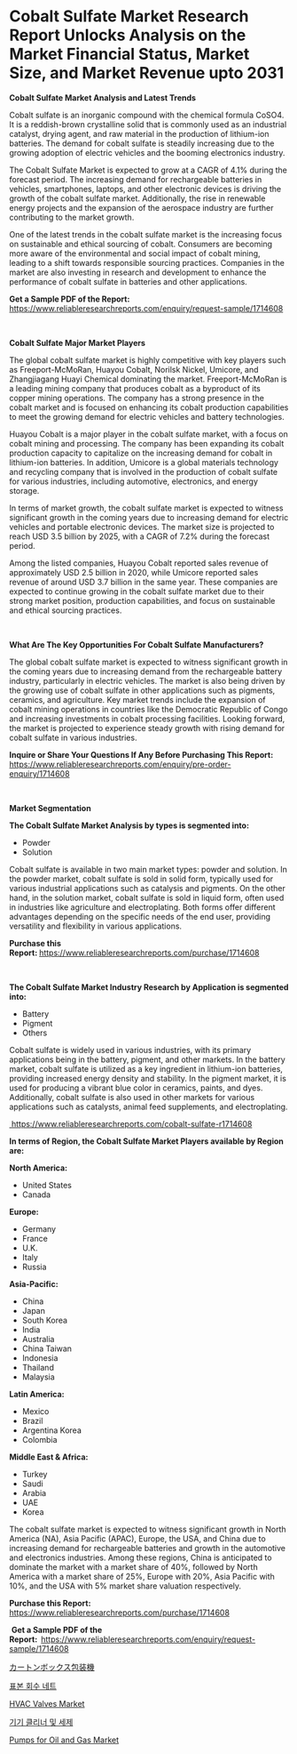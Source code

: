 <p><h1>Cobalt Sulfate Market Research Report Unlocks Analysis on the Market Financial Status, Market Size, and Market Revenue upto 2031</h1></p><p><strong>Cobalt Sulfate Market Analysis and Latest Trends</strong></p>
<p><p>Cobalt sulfate is an inorganic compound with the chemical formula CoSO4. It is a reddish-brown crystalline solid that is commonly used as an industrial catalyst, drying agent, and raw material in the production of lithium-ion batteries. The demand for cobalt sulfate is steadily increasing due to the growing adoption of electric vehicles and the booming electronics industry. </p><p>The Cobalt Sulfate Market is expected to grow at a CAGR of 4.1% during the forecast period. The increasing demand for rechargeable batteries in vehicles, smartphones, laptops, and other electronic devices is driving the growth of the cobalt sulfate market. Additionally, the rise in renewable energy projects and the expansion of the aerospace industry are further contributing to the market growth.</p><p>One of the latest trends in the cobalt sulfate market is the increasing focus on sustainable and ethical sourcing of cobalt. Consumers are becoming more aware of the environmental and social impact of cobalt mining, leading to a shift towards responsible sourcing practices. Companies in the market are also investing in research and development to enhance the performance of cobalt sulfate in batteries and other applications.</p></p>
<p><strong>Get a Sample PDF of the Report:&nbsp;</strong> <a href="https://www.reliableresearchreports.com/enquiry/request-sample/1714608">https://www.reliableresearchreports.com/enquiry/request-sample/1714608</a></p>
<p>&nbsp;</p>
<p><strong>Cobalt Sulfate Major Market Players</strong></p>
<p><p>The global cobalt sulfate market is highly competitive with key players such as Freeport-McMoRan, Huayou Cobalt, Norilsk Nickel, Umicore, and Zhangjiagang Huayi Chemical dominating the market. Freeport-McMoRan is a leading mining company that produces cobalt as a byproduct of its copper mining operations. The company has a strong presence in the cobalt market and is focused on enhancing its cobalt production capabilities to meet the growing demand for electric vehicles and battery technologies.</p><p>Huayou Cobalt is a major player in the cobalt sulfate market, with a focus on cobalt mining and processing. The company has been expanding its cobalt production capacity to capitalize on the increasing demand for cobalt in lithium-ion batteries. In addition, Umicore is a global materials technology and recycling company that is involved in the production of cobalt sulfate for various industries, including automotive, electronics, and energy storage.</p><p>In terms of market growth, the cobalt sulfate market is expected to witness significant growth in the coming years due to increasing demand for electric vehicles and portable electronic devices. The market size is projected to reach USD 3.5 billion by 2025, with a CAGR of 7.2% during the forecast period.</p><p>Among the listed companies, Huayou Cobalt reported sales revenue of approximately USD 2.5 billion in 2020, while Umicore reported sales revenue of around USD 3.7 billion in the same year. These companies are expected to continue growing in the cobalt sulfate market due to their strong market position, production capabilities, and focus on sustainable and ethical sourcing practices.</p></p>
<p>&nbsp;</p>
<p><strong>What Are The Key Opportunities For Cobalt Sulfate Manufacturers?</strong></p>
<p><p>The global cobalt sulfate market is expected to witness significant growth in the coming years due to increasing demand from the rechargeable battery industry, particularly in electric vehicles. The market is also being driven by the growing use of cobalt sulfate in other applications such as pigments, ceramics, and agriculture. Key market trends include the expansion of cobalt mining operations in countries like the Democratic Republic of Congo and increasing investments in cobalt processing facilities. Looking forward, the market is projected to experience steady growth with rising demand for cobalt sulfate in various industries.</p></p>
<p><strong>Inquire or Share Your Questions If Any Before Purchasing This Report:</strong> <a href="https://www.reliableresearchreports.com/enquiry/pre-order-enquiry/1714608">https://www.reliableresearchreports.com/enquiry/pre-order-enquiry/1714608</a></p>
<p>&nbsp;</p>
<p><strong>Market Segmentation</strong></p>
<p><strong>The Cobalt Sulfate Market Analysis by types is segmented into:</strong></p>
<p><ul><li>Powder</li><li>Solution</li></ul></p>
<p><p>Cobalt sulfate is available in two main market types: powder and solution. In the powder market, cobalt sulfate is sold in solid form, typically used for various industrial applications such as catalysis and pigments. On the other hand, in the solution market, cobalt sulfate is sold in liquid form, often used in industries like agriculture and electroplating. Both forms offer different advantages depending on the specific needs of the end user, providing versatility and flexibility in various applications.</p></p>
<p><strong>Purchase this Report:&nbsp;</strong><a href="https://www.reliableresearchreports.com/purchase/1714608">https://www.reliableresearchreports.com/purchase/1714608</a></p>
<p>&nbsp;</p>
<p><strong>The Cobalt Sulfate Market Industry Research by Application is segmented into:</strong></p>
<p><ul><li>Battery</li><li>Pigment</li><li>Others</li></ul></p>
<p><p>Cobalt sulfate is widely used in various industries, with its primary applications being in the battery, pigment, and other markets. In the battery market, cobalt sulfate is utilized as a key ingredient in lithium-ion batteries, providing increased energy density and stability. In the pigment market, it is used for producing a vibrant blue color in ceramics, paints, and dyes. Additionally, cobalt sulfate is also used in other markets for various applications such as catalysts, animal feed supplements, and electroplating.</p></p>
<p><a href="https://www.reliableresearchreports.com/cobalt-sulfate-r1714608">&nbsp;https://www.reliableresearchreports.com/cobalt-sulfate-r1714608</a></p>
<p><strong>In terms of Region, the Cobalt Sulfate Market Players available by Region are:</strong></p>
<p>
    <p> <strong> North America: </strong>
        <ul>
            <li>United States</li>
            <li>Canada</li>
        </ul>
        </p> 
    <p> <strong> Europe: </strong>
        <ul>
            <li>Germany</li>
            <li>France</li>
            <li>U.K.</li>
            <li>Italy</li>
            <li>Russia</li>
        </ul>
        </p> 
    <p> <strong> Asia-Pacific: </strong>
        <ul>
            <li>China</li>
            <li>Japan</li>
            <li>South Korea</li>
            <li>India</li>
            <li>Australia</li>
            <li>China Taiwan</li>
            <li>Indonesia</li>
            <li>Thailand</li>
            <li>Malaysia</li>
        </ul>
        </p> 
    <p> <strong> Latin America: </strong>
        <ul>
            <li>Mexico</li>
            <li>Brazil</li>
            <li>Argentina Korea</li>
            <li>Colombia</li>
        </ul>
        </p> 
    <p> <strong> Middle East & Africa: </strong>
        <ul>
            <li>Turkey</li>
            <li>Saudi</li>
            <li>Arabia</li>
            <li>UAE</li>
            <li>Korea</li>
        </ul>
    </p>
    </p>
<p><p>The cobalt sulfate market is expected to witness significant growth in North America (NA), Asia Pacific (APAC), Europe, the USA, and China due to increasing demand for rechargeable batteries and growth in the automotive and electronics industries. Among these regions, China is anticipated to dominate the market with a market share of 40%, followed by North America with a market share of 25%, Europe with 20%, Asia Pacific with 10%, and the USA with 5% market share valuation respectively.</p></p>
<p><strong>Purchase this Report: </strong><a href="https://www.reliableresearchreports.com/purchase/1714608">https://www.reliableresearchreports.com/purchase/1714608</a></p>
<p>&nbsp;<strong>Get a Sample PDF of the Report:&nbsp;&nbsp;</strong><a href="https://www.reliableresearchreports.com/enquiry/request-sample/1714608">https://www.reliableresearchreports.com/enquiry/request-sample/1714608</a></p>
<p><strong></strong></p>
<p><p><a href="https://github.com/sghwr779811674/Market-Research-Report-List-2/blob/main/1876786113392.md">カートンボックス包装機</a></p><p><a href="https://github.com/joyliyu/Market-Research-Report-List-1/blob/main/9751497110818.md">표본 회수 네트</a></p><p><a href="https://github.com/ashman753/Market-Research-Report-List-1/blob/main/hvac-valves-market.md">HVAC Valves Market</a></p><p><a href="https://github.com/Evans21Bill/Market-Research-Report-List-1/blob/main/8527866110817.md">기기 클리너 및 세제</a></p><p><a href="https://github.com/singletonthaxterkelliehr2df/Market-Research-Report-List-2/blob/main/pumps-for-oil-and-gas-market.md">Pumps for Oil and Gas Market</a></p></p>